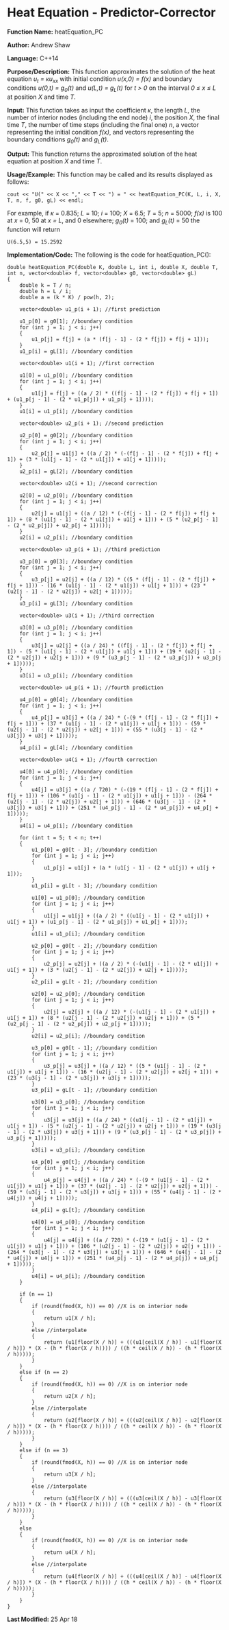 # Heat Equation - Predictor-Corrector

**Function Name:** heatEquation_PC

**Author:** Andrew Shaw

**Language:** C++14

**Purpose/Description:** This function approximates the solution of the heat equation *u<sub>t</sub> = &kappa;u<sub>xx</sub>* with initial condition *u(x,0) = f(x)* and boundary conditions *u(0,t) = g<sub>0</sub>(t)* and *u(L,t) = g<sub>L</sub>(t)* for *t > 0* on the interval *0 &le; x &le; L* at position *X* and time *T*.

**Input:** This function takes as input the coefficient *&kappa;*, the length *L*, the number of interior nodes (including the end node) *i*, the position *X*, the final time *T*, the number of time steps (including the final one) *n*, a vector representing the initial condition *f(x)*, and vectors representing the boundary conditions *g<sub>0</sub>(t)* and *g<sub>L</sub>(t)*.

**Output:** This function returns the approximated solution of the heat equation at position *X* and time *T*.

**Usage/Example:** This function may be called and its results displayed as follows:
~~~~
cout << "U(" << X << "," << T << ") = " << heatEquation_PC(K, L, i, X, T, n, f, g0, gL) << endl;
~~~~
For example, if *&kappa;* = 0.835; *L* = 10; *i* = 100; *X* = 6.5; *T* = 5; *n* = 5000; *f(x)* is 100 at *x* = 0, 50 at *x = L*, and 0 elsewhere; *g<sub>0</sub>(t)* = 100; and *g<sub>L</sub>(t)* = 50 the function will return
~~~~
U(6.5,5) = 15.2592
~~~~
**Implementation/Code:** The following is the code for heatEquation_PC():
~~~~
double heatEquation_PC(double K, double L, int i, double X, double T, int n, vector<double> f, vector<double> g0, vector<double> gL)
{
	double k = T / n;
	double h = L / i;
	double a = (k * K) / pow(h, 2);

	vector<double> u1_p(i + 1); //first prediction

	u1_p[0] = g0[1]; //boundary condition
	for (int j = 1; j < i; j++)
	{
		u1_p[j] = f[j] + (a * (f[j - 1] - (2 * f[j]) + f[j + 1]));
	}
	u1_p[i] = gL[1]; //boundary condition

	vector<double> u1(i + 1); //first correction

	u1[0] = u1_p[0]; //boundary condition
	for (int j = 1; j < i; j++)
	{
		u1[j] = f[j] + ((a / 2) * ((f[j - 1] - (2 * f[j]) + f[j + 1]) + (u1_p[j - 1] - (2 * u1_p[j]) + u1_p[j + 1])));
	}
	u1[i] = u1_p[i]; //boundary condition

	vector<double> u2_p(i + 1); //second prediction

	u2_p[0] = g0[2]; //boundary condition
	for (int j = 1; j < i; j++)
	{
		u2_p[j] = u1[j] + ((a / 2) * (-(f[j - 1] - (2 * f[j]) + f[j + 1]) + (3 * (u1[j - 1] - (2 * u1[j]) + u1[j + 1]))));
	}
	u2_p[i] = gL[2]; //boundary condition

	vector<double> u2(i + 1); //second correction

	u2[0] = u2_p[0]; //boundary condition
	for (int j = 1; j < i; j++)
	{
		u2[j] = u1[j] + ((a / 12) * (-(f[j - 1] - (2 * f[j]) + f[j + 1]) + (8 * (u1[j - 1] - (2 * u1[j]) + u1[j + 1])) + (5 * (u2_p[j - 1] - (2 * u2_p[j]) + u2_p[j + 1]))));
	}
	u2[i] = u2_p[i]; //boundary condition

	vector<double> u3_p(i + 1); //third prediction

	u3_p[0] = g0[3]; //boundary condition
	for (int j = 1; j < i; j++)
	{
		u3_p[j] = u2[j] + ((a / 12) * ((5 * (f[j - 1] - (2 * f[j]) + f[j + 1])) - (16 * (u1[j - 1] - (2 * u1[j]) + u1[j + 1])) + (23 * (u2[j - 1] - (2 * u2[j]) + u2[j + 1]))));
	}
	u3_p[i] = gL[3]; //boundary condition

	vector<double> u3(i + 1); //third correction

	u3[0] = u3_p[0]; //boundary condition
	for (int j = 1; j < i; j++)
	{
		u3[j] = u2[j] + ((a / 24) * ((f[j - 1] - (2 * f[j]) + f[j + 1]) - (5 * (u1[j - 1] - (2 * u1[j]) + u1[j + 1])) + (19 * (u2[j - 1] - (2 * u2[j]) + u2[j + 1])) + (9 * (u3_p[j - 1] - (2 * u3_p[j]) + u3_p[j + 1]))));
	}
	u3[i] = u3_p[i]; //boundary condition

	vector<double> u4_p(i + 1); //fourth prediction

	u4_p[0] = g0[4]; //boundary condition
	for (int j = 1; j < i; j++)
	{
		u4_p[j] = u3[j] + ((a / 24) * (-(9 * (f[j - 1] - (2 * f[j]) + f[j + 1])) + (37 * (u1[j - 1] - (2 * u1[j]) + u1[j + 1])) - (59 * (u2[j - 1] - (2 * u2[j]) + u2[j + 1])) + (55 * (u3[j - 1] - (2 * u3[j]) + u3[j + 1]))));
	}
	u4_p[i] = gL[4]; //boundary condition

	vector<double> u4(i + 1); //fourth correction

	u4[0] = u4_p[0]; //boundary condition
	for (int j = 1; j < i; j++)
	{
		u4[j] = u3[j] + ((a / 720) * (-(19 * (f[j - 1] - (2 * f[j]) + f[j + 1])) + (106 * (u1[j - 1] - (2 * u1[j]) + u1[j + 1])) - (264 * (u2[j - 1] - (2 * u2[j]) + u2[j + 1])) + (646 * (u3[j - 1] - (2 * u3[j]) + u3[j + 1])) + (251 * (u4_p[j - 1] - (2 * u4_p[j]) + u4_p[j + 1]))));
	}
	u4[i] = u4_p[i]; //boundary condition

	for (int t = 5; t < n; t++)
	{
		u1_p[0] = g0[t - 3]; //boundary condition
		for (int j = 1; j < i; j++)
		{
			u1_p[j] = u1[j] + (a * (u1[j - 1] - (2 * u1[j]) + u1[j + 1]));
		}
		u1_p[i] = gL[t - 3]; //boundary condition

		u1[0] = u1_p[0]; //boundary condition
		for (int j = 1; j < i; j++)
		{
			u1[j] = u1[j] + ((a / 2) * ((u1[j - 1] - (2 * u1[j]) + u1[j + 1]) + (u1_p[j - 1] - (2 * u1_p[j]) + u1_p[j + 1])));
		}
		u1[i] = u1_p[i]; //boundary condition

		u2_p[0] = g0[t - 2]; //boundary condition
		for (int j = 1; j < i; j++)
		{
			u2_p[j] = u2[j] + ((a / 2) * (-(u1[j - 1] - (2 * u1[j]) + u1[j + 1]) + (3 * (u2[j - 1] - (2 * u2[j]) + u2[j + 1]))));
		}
		u2_p[i] = gL[t - 2]; //boundary condition

		u2[0] = u2_p[0]; //boundary condition
		for (int j = 1; j < i; j++)
		{
			u2[j] = u2[j] + ((a / 12) * (-(u1[j - 1] - (2 * u1[j]) + u1[j + 1]) + (8 * (u2[j - 1] - (2 * u2[j]) + u2[j + 1])) + (5 * (u2_p[j - 1] - (2 * u2_p[j]) + u2_p[j + 1]))));
		}
		u2[i] = u2_p[i]; //boundary condition

		u3_p[0] = g0[t - 1]; //boundary condition
		for (int j = 1; j < i; j++)
		{
			u3_p[j] = u3[j] + ((a / 12) * ((5 * (u1[j - 1] - (2 * u1[j]) + u1[j + 1])) - (16 * (u2[j - 1] - (2 * u2[j]) + u2[j + 1])) + (23 * (u3[j - 1] - (2 * u3[j]) + u3[j + 1]))));
		}
		u3_p[i] = gL[t - 1]; //boundary condition

		u3[0] = u3_p[0]; //boundary condition
		for (int j = 1; j < i; j++)
		{
			u3[j] = u3[j] + ((a / 24) * ((u1[j - 1] - (2 * u1[j]) + u1[j + 1]) - (5 * (u2[j - 1] - (2 * u2[j]) + u2[j + 1])) + (19 * (u3[j - 1] - (2 * u3[j]) + u3[j + 1])) + (9 * (u3_p[j - 1] - (2 * u3_p[j]) + u3_p[j + 1]))));
		}
		u3[i] = u3_p[i]; //boundary condition

		u4_p[0] = g0[t]; //boundary condition
		for (int j = 1; j < i; j++)
		{
			u4_p[j] = u4[j] + ((a / 24) * (-(9 * (u1[j - 1] - (2 * u1[j]) + u1[j + 1])) + (37 * (u2[j - 1] - (2 * u2[j]) + u2[j + 1])) - (59 * (u3[j - 1] - (2 * u3[j]) + u3[j + 1])) + (55 * (u4[j - 1] - (2 * u4[j]) + u4[j + 1]))));
		}
		u4_p[i] = gL[t]; //boundary condition

		u4[0] = u4_p[0]; //boundary condition
		for (int j = 1; j < i; j++)
		{
			u4[j] = u4[j] + ((a / 720) * (-(19 * (u1[j - 1] - (2 * u1[j]) + u1[j + 1])) + (106 * (u2[j - 1] - (2 * u2[j]) + u2[j + 1])) - (264 * (u3[j - 1] - (2 * u3[j]) + u3[j + 1])) + (646 * (u4[j - 1] - (2 * u4[j]) + u4[j + 1])) + (251 * (u4_p[j - 1] - (2 * u4_p[j]) + u4_p[j + 1]))));
		}
		u4[i] = u4_p[i]; //boundary condition
	}

	if (n == 1)
	{
		if (round(fmod(X, h)) == 0) //X is on interior node
		{
			return u1[X / h];
		}
		else //interpolate
		{
			return (u1[floor(X / h)] + (((u1[ceil(X / h)] - u1[floor(X / h)]) * (X - (h * floor(X / h)))) / ((h * ceil(X / h)) - (h * floor(X / h)))));
		}
	}
	else if (n == 2)
	{
		if (round(fmod(X, h)) == 0) //X is on interior node
		{
			return u2[X / h];
		}
		else //interpolate
		{
			return (u2[floor(X / h)] + (((u2[ceil(X / h)] - u2[floor(X / h)]) * (X - (h * floor(X / h)))) / ((h * ceil(X / h)) - (h * floor(X / h)))));
		}
	}
	else if (n == 3)
	{
		if (round(fmod(X, h)) == 0) //X is on interior node
		{
			return u3[X / h];
		}
		else //interpolate
		{
			return (u3[floor(X / h)] + (((u3[ceil(X / h)] - u3[floor(X / h)]) * (X - (h * floor(X / h)))) / ((h * ceil(X / h)) - (h * floor(X / h)))));
		}
	}
	else
	{
		if (round(fmod(X, h)) == 0) //X is on interior node
		{
			return u4[X / h];
		}
		else //interpolate
		{
			return (u4[floor(X / h)] + (((u4[ceil(X / h)] - u4[floor(X / h)]) * (X - (h * floor(X / h)))) / ((h * ceil(X / h)) - (h * floor(X / h)))));
		}
	}
}
~~~~
**Last Modified:** 25 Apr 18
